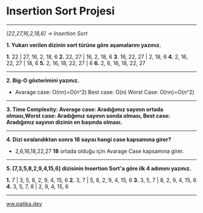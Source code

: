 # Insertion Sort Projesi

---

*[22,27,16,2,18,6] -> Insertion Sort*

**1. Yukarı verilen dizinin sort türüne göre aşamalarını yazınız.**

**1.** 22 | 27, 16, 2, 18, 6
**2.** 22, 27 | 16, 2, 18, 6
**3**. 16, 22, 27 | 2, 18, 6
**4.** 2, 16, 22, 27 | 18, 6
**5.** 2, 16, 18, 22, 27 | 6
**6.** 2, 6, 16, 18, 22, 27

---

**2. Big-O gösterimini yazınız.**

* Avarage case: O(nn)=O(n^2) Best case: O(n) Worst Case: O(nn)=O(n^2)

---

**3. Time Complexity: Average case: Aradığımız sayının ortada olması,Worst case: Aradığımız sayının sonda olması, Best case: Aradığımız sayının dizinin en başında olması.**

---

**4. Dizi sıralandıktan sonra 18 sayısı hangi case kapsamına girer?**

* 2,6,16,18,22,27 **18** ortada olduğu için Avarage Case kapsamına girer.

---

**5. [7,3,5,8,2,9,4,15,6] dizisinin Insertion Sort'a göre ilk 4 adımını yazınız.**

**1.** 7 | 3, 5, 8, 2, 9, 4, 15, 6
**2.** 3, 7 | 5, 8, 2, 9, 4, 15, 6
**3.** 3, 5, 7 | 8, 2, 9, 4, 15, 6
**4.** 3, 5, 7, 8 | 2, 9, 4, 15, 6

---

[ww.patika.dev](https://app.patika.dev/paths)